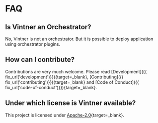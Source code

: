 # FAQ 

## Is Vintner an Orchestrator? 

No, Vintner is not an orchestrator.
But it is possible to deploy application using orchestrator plugins.

## How can I contribute? 

Contributions are very much welcome.
Please read [Development]({{ fix_url('development')}}){target=_blank}, [Contributing]({{ fix_url('contributing')}}){target=_blank} and [Code of Conduct]({{ fix_url('code-of-conduct')}}){target=_blank}.

## Under which license is Vintner available?

This project is licensed under [Apache-2.0](https://opensource.org/licenses/Apache-2.0){target=_blank}.
